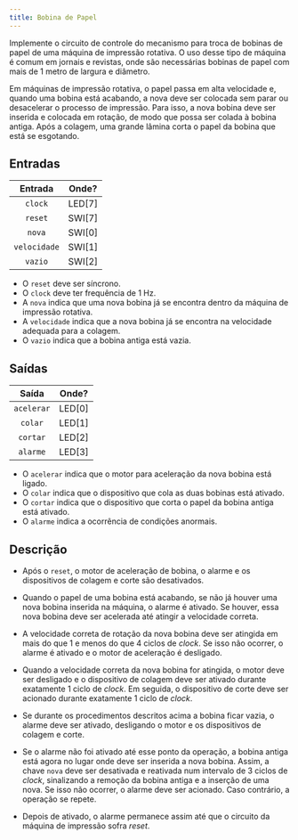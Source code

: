 ```yaml
---
title: Bobina de Papel
---
```


Implemente o circuito de controle do mecanismo para troca de bobinas de papel de uma máquina de impressão rotativa. O uso desse tipo de máquina é comum em jornais e revistas, onde são necessárias bobinas de papel com mais de 1 metro de largura e diâmetro.

Em máquinas de impressão rotativa, o papel passa em alta velocidade e, quando uma bobina está acabando, a nova deve ser colocada sem parar ou desacelerar o processo de impressão. Para isso, a nova bobina deve ser inserida e colocada em rotação, de modo que possa ser colada à bobina antiga. Após a colagem, uma grande lâmina corta o papel da bobina que está se esgotando.

##  Entradas

| Entrada | Onde? |
| :--: | :--: |
| `clock` | LED[7] |
| `reset` | SWI[7] |
| `nova` | SWI[0] |
| `velocidade` | SWI[1] |
| `vazio` | SWI[2] |

- O `reset` deve ser síncrono.
- O `clock` deve ter frequência de 1 Hz.
- A `nova` indica que uma nova bobina já se encontra dentro da máquina de impressão rotativa.
- A `velocidade` indica que a nova bobina já se encontra na velocidade adequada para a colagem.
- O `vazio` indica que a bobina antiga está vazia.

## Saídas

| Saída | Onde? |
| :--: | :--: |
| `acelerar` | LED[0] |
| `colar` | LED[1] |
| `cortar` | LED[2] |
| `alarme` | LED[3] |

- O `acelerar` indica que o motor para aceleração da nova bobina está ligado.
- O `colar` indica que o dispositivo que cola as duas bobinas está ativado.
- O `cortar` indica que o dispositivo que corta o papel da bobina antiga está ativado.
- O `alarme` indica a ocorrência de condições anormais.

## Descrição

- Após o `reset`, o motor de aceleração de bobina, o alarme e os dispositivos de colagem e corte são desativados.

- Quando o papel de uma bobina está acabando, se não já houver uma nova bobina inserida na máquina, o alarme é ativado. Se houver, essa nova bobina deve ser acelerada até atingir a velocidade correta.

- A velocidade correta de rotação da nova bobina deve ser atingida em mais do que 1 e menos do que 4 ciclos de *clock*. Se isso não ocorrer, o alarme é ativado e o motor de aceleração é desligado.

- Quando a velocidade correta da nova bobina for atingida, o motor deve ser desligado e o dispositivo de colagem deve ser ativado durante exatamente 1 ciclo de *clock*. Em seguida, o dispositivo de corte deve ser acionado durante exatamente 1 ciclo de *clock*.

- Se durante os procedimentos descritos acima a bobina ficar vazia, o alarme deve ser ativado, desligando o motor e os dispositivos de colagem e corte.

- Se o alarme não foi ativado até esse ponto da operação, a bobina antiga está agora no lugar onde deve ser inserida a nova bobina. Assim, a chave `nova` deve ser desativada e reativada num intervalo de 3 ciclos de *clock*, sinalizando a remoção da bobina antiga e a inserção de uma nova. Se isso não ocorrer, o alarme deve ser acionado. Caso contrário, a operação se repete.

- Depois de ativado, o alarme permanece assim até que o circuito da máquina de impressão sofra *reset*.